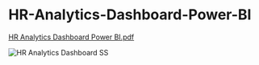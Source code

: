 # HR-Analytics-Dashboard-Power-BI
[HR Analytics Dashboard Power BI.pdf](https://github.com/user-attachments/files/20057630/HR.Analytics.Dashboard.Power.BI.pdf)


![HR Analytics Dashboard SS](https://github.com/user-attachments/assets/88a1612e-ff99-42ea-a046-4e6f441b032f)
